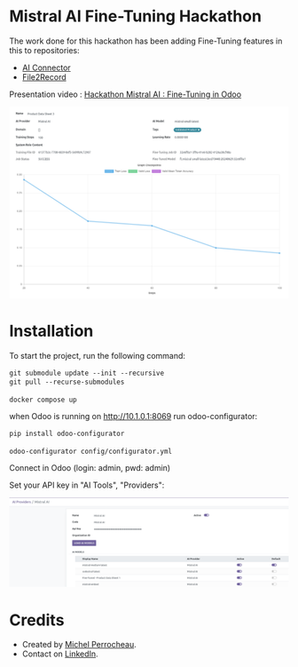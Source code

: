 # Mistral AI Fine-Tuning Hackathon

The work done for this hackathon has been adding Fine-Tuning features in this to repositories:
 - [AI Connector](https://github.com/myrrkel/odoo-ai)
 - [File2Record](https://github.com/myrrkel/odoo-file2record)


Presentation video : [Hackathon Mistral AI : Fine-Tuning in Odoo](https://www.youtube.com/watch?v=yidH_Sfk8Jk)

![image](./img/ft_form.png)

# Installation

To start the project, run the following command:

    git submodule update --init --recursive
    git pull --recurse-submodules

    docker compose up

when Odoo is running on http://10.1.0.1:8069 run odoo-configurator:

    pip install odoo-configurator

    odoo-configurator config/configurator.yml

Connect in Odoo (login: admin, pwd: admin)

Set your API key in "AI Tools", "Providers":

![image](./img/api_key_setting.png)


# Credits

* Created by [Michel Perrocheau](https://github.com/myrrkel). 
* Contact on [LinkedIn](https://www.linkedin.com/in/michel-perrocheau-ba17a4122). 